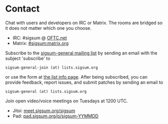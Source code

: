 # Contact
Chat with users and developers on IRC or Matrix. The rooms are bridged so it
does not matter which one you choose.

  - IRC: \#sigsum @ [OFTC.net][]
  - Matrix: [#sigsum:matrix.org][]

[OFTC.net]: https://oftc.net/
[#sigsum:matrix.org]: https://app.element.io/#/room/#sigsum:matrix.org

Subscribe to the [sigsum-general mailing list][] by sending an email
with the subject 'subscribe' to

    sigsum-general-join (at) lists.sigsum.org

or use the form at [the list info page][].  After being subscribed, you can
provide feedback, report issues, and submit patches by sending an email to

    sigsum-general (at) lists.sigsum.org

[sigsum-general mailing list]: https://lists.sigsum.org/mailman3/hyperkitty/list/sigsum-general@lists.sigsum.org/
[the list info page]: https://lists.sigsum.org/mailman3/postorius/lists/sigsum-general.lists.sigsum.org/

Join open video/voice meetings on Tuesdays at 1200 UTC.

  - Jitsi: [meet.sigsum.org/sigsum][]
  - Pad: [pad.sigsum.org/p/sigsum-YYMMDD][]

[meet.sigsum.org/sigsum]: https://meet.sigsum.org/sigsum
[pad.sigsum.org/p/sigsum-YYMMDD]: https://pad.sigsum.org/p/sigsum-YYMMDD
